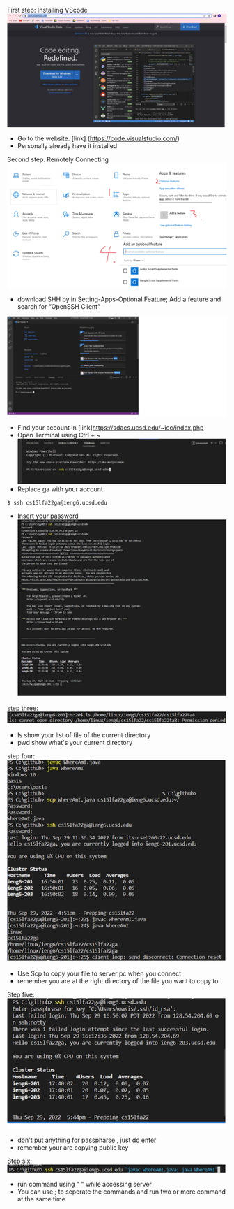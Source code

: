 First step:
Installing VScode
![Image](Lab1pic/VScode.JPG)
* Go to the website: [link] (https://code.visualstudio.com/)
* Personally already have it installed

Second step: Remotely Connecting
![Image](Lab1pic/DownSSH.png)
* download SHH by in Setting-Apps-Optional Feature; Add a feature and search for “OpenSSH Client”

![Image](Lab1pic/step_2.png)
* Find your account in [link]https://sdacs.ucsd.edu/~icc/index.php
* Open Terminal using Ctrl + ~
![Image](Lab1pic/ssh_type.png)
* Replace ga with your account
```
$ ssh cs15lfa22ga@ieng6.ucsd.edu
```
* Insert your password 
![Image](Lab1pic/sshcoonect.png)

step three:
![Image](Lab1pic/try.png)
* ls show your list of file of the current directory
* pwd show what's your current directory

step four:
![Image](Lab1pic/SCP.png)
* Use Scp to copy your file to server pc when you connect
* remember you are at the right directory of the file you want to copy to

Step five:
![Image](Lab1pic/Keu.png)
* don't put anything for passpharse , just do enter
* remember your are copying public key

Step six:
![Image](Lab1pic/Optimizing.png)
* run command using " " while accessing server
* You can use ; to seperate the commands and  run two or more command at the same time
